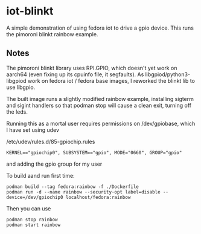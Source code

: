 # iot-blinkt
A simple demonstration of using fedora iot to drive a gpio device. This runs the pimoroni blinkt rainbow example.

## Notes
The pimoroni blinkt library uses RPI.GPIO, which doesn't yet work on aarch64 (even fixing up its cpuinfo file, it segfaults). As libgpiod/python3-libgpiod work on fedora iot / fedora base images, I reworked the blinkt lib to use libgpio.

The built image runs a slightly modified rainbow example, installing sigterm and sigint handlers so that podman stop will cause a clean exit, turning off the leds.

Running this as a mortal user requires permissions on /dev/gpiobase, which I have set using udev

/etc/udev/rules.d/85-gpiochip.rules 
```
KERNEL=="gpiochip0", SUBSYSTEM=="gpio", MODE="0660", GROUP="gpio"
```
and adding the gpio group for my user

To build aand run first time:
```
podman build --tag fedora:rainbow -f ./Dockerfile
podman run -d --name rainbow --security-opt label=disable --device=/dev/gpiochip0 localhost/fedora:rainbow
```

Then you can use 
```
podman stop rainbow
podman start rainbow
```

